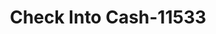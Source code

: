 ---
f_zip-code: 85607
f_state-code: AZ
title: Check Into Cash-11533
f_phone: 520-805-1855
f_city-only: Douglas
f_address: 90 E 3rd Street Douglas
f_location-unique-id: '11533'
slug: check-into-cash-11533
updated-on: '2024-05-30T13:46:58.046Z'
created-on: '2024-05-30T13:36:59.803Z'
published-on: '2024-05-30T13:54:32.469Z'
f_city-state: cms/city/douglas-az.md
f_company: cms/company/check-into-cash.md
f_state: cms/state/arizona.md
layout: '[payday-loan].html'
tags: payday-loan
---